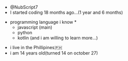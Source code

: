 - @NubScript7
- I started coding 18 months ago...(1 year and 6 months)
* programming language i know *
  - javascript (main)
  - python
  - kotlin
  (and i am willing to learn more...)
- i live in the Phillipines🇵🇭
- i am 14 years old(turned 14 on october 27)
